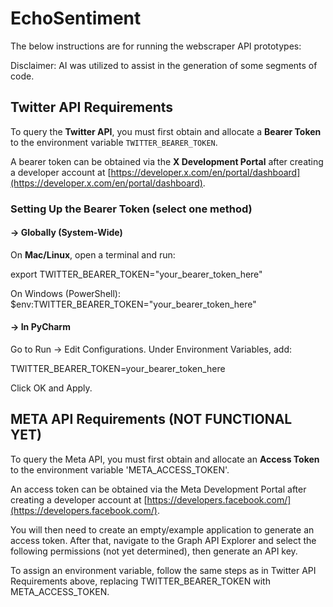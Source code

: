# **EchoSentiment**

The below instructions are for running the webscraper API prototypes:


Disclaimer: AI was utilized to assist in the generation of some segments of code.

## **Twitter API Requirements**  

To query the **Twitter API**, you must first obtain and allocate a **Bearer Token** to the environment variable `TWITTER_BEARER_TOKEN`.  

A bearer token can be obtained via the **X Development Portal** after creating a developer account at [https://developer.x.com/en/portal/dashboard](https://developer.x.com/en/portal/dashboard).  

### **Setting Up the Bearer Token (select one method)**  


#### **-> Globally (System-Wide)**  
On **Mac/Linux**, open a terminal and run:

export TWITTER_BEARER_TOKEN="your_bearer_token_here"

On Windows (PowerShell):
$env:TWITTER_BEARER_TOKEN="your_bearer_token_here"


#### **-> In PyCharm**
Go to Run → Edit Configurations.
Under Environment Variables, add:

TWITTER_BEARER_TOKEN=your_bearer_token_here

Click OK and Apply.

## **META API Requirements (NOT FUNCTIONAL YET)**  
To query the Meta API, you must first obtain and allocate an **Access Token** to the environment variable 'META_ACCESS_TOKEN'.

An access token can be obtained via the Meta Development Portal after creating a developer account at [https://developers.facebook.com/](https://developers.facebook.com/).

You will then need to create an empty/example application to generate an access token. After that, navigate to the Graph API Explorer and select the following permissions (not yet determined), then generate an API key.

To assign an environment variable, follow the same steps as in Twitter API Requirements above, replacing TWITTER_BEARER_TOKEN with META_ACCESS_TOKEN.

